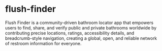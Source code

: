 # flush-finder
Flush Finder is a community-driven bathroom locator app that empowers users to find, share, and verify public and private bathrooms worldwide by contributing precise locations, ratings, accessibility details, and breadcrumb-style navigation, creating a global, open, and reliable network of restroom information for everyone.
